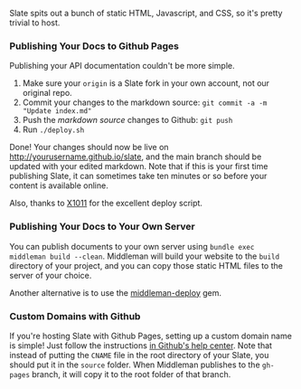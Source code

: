 Slate spits out a bunch of static HTML, Javascript, and CSS, so it's pretty trivial to host.

### Publishing Your Docs to Github Pages

Publishing your API documentation couldn't be more simple.

 1. Make sure your `origin` is a Slate fork in your own account, not our original repo.
 1. Commit your changes to the markdown source: `git commit -a -m "Update index.md"`
 2. Push the *markdown source* changes to Github: `git push`
 3. Run `./deploy.sh`

Done! Your changes should now be live on http://yourusername.github.io/slate, and the main branch should be updated with your edited markdown. Note that if this is your first time publishing Slate, it can sometimes take ten minutes or so before your content is available online.

Also, thanks to [X1011](https://github.com/X1011/git-directory-deploy) for the excellent deploy script.

### Publishing Your Docs to Your Own Server

You can publish documents to your own server using ```bundle exec middleman build --clean```. Middleman will build your website to the `build` directory of your project, and you can copy those static HTML files to the server of your choice.

Another alternative is to use the [middleman-deploy](https://github.com/middleman-contrib/middleman-deploy) gem. 

### Custom Domains with Github

If you're hosting Slate with Github Pages, setting up a custom domain name is simple! Just follow the instructions [in Github's help center](https://help.github.com/articles/setting-up-a-custom-domain-with-github-pages/). Note that instead of putting the `CNAME` file in the root directory of your Slate, you should put it in the `source` folder. When Middleman publishes to the `gh-pages` branch, it will copy it to the root folder of that branch.